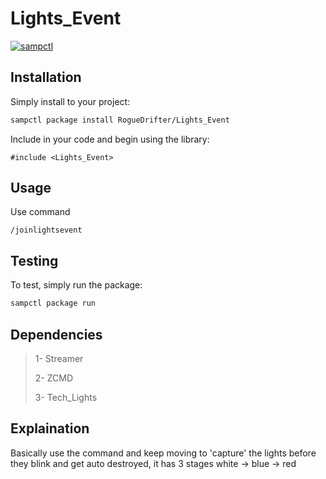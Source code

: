 # Lights_Event

[![sampctl](https://shields.southcla.ws/badge/sampctl-Lights_Event-2f2f2f.svg?style=for-the-badge)](https://github.com/RogueDrifter/Lights_Event)

## Installation

Simply install to your project:

```bash
sampctl package install RogueDrifter/Lights_Event
```

Include in your code and begin using the library:

```pawn
#include <Lights_Event>
```

## Usage

Use command
```pawn
/joinlightsevent
```

## Testing


To test, simply run the package:

```bash
sampctl package run
```

## Dependencies

> 1- Streamer
>
> 2- ZCMD
>
> 3- Tech_Lights

## Explaination
Basically use the command and keep moving to 'capture' the lights before they blink and get auto destroyed, it has 3 stages white -> blue -> red
